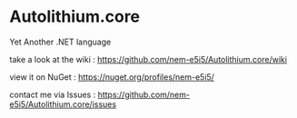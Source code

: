 Autolithium.core
================

Yet Another .NET language

take a look at the wiki : https://github.com/nem-e5i5/Autolithium.core/wiki

view it on NuGet : https://nuget.org/profiles/nem-e5i5/

contact me via Issues : https://github.com/nem-e5i5/Autolithium.core/issues
